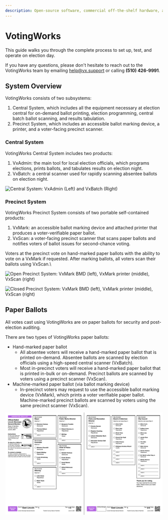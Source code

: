 ```yaml
---
description: Open-source software, commercial off-the-shelf hardware, and paper ballots.
---
```


# VotingWorks

This guide walks you through the complete process to set up, test, and operate on election day.

If you have any questions, please don't hesitate to reach out to the VotingWorks team by emailing [help@vx.support](mailto:help@vx.support) or calling **(510) 426-9991**.

## System Overview

VotingWorks consists of two subsystems:

1. Central System, which includes all the equipment necessary at election central for on-demand ballot printing, election programming, central batch ballot scanning, and results tabulation.
2. Precinct System, which includes an accessible ballot marking device, a printer, and a voter-facing precinct scanner.

### Central System

VotingWorks Central System includes two products:

1. VxAdmin: the main tool for local election officials, which programs elections, prints ballots, and tabulates results on election night.
2. VxBatch: a central scanner used for rapidly scanning absentee ballots on election night.

![Central System: VxAdmin (Left) and VxBatch (Right)](.gitbook/assets/602c64b8f6234e4b220a4df5\_vxpaper-p-1080.jpeg)

### Precinct System

VotingWorks Precinct System consists of two portable self-contained products:

1. VxMark: an accessible ballot marking device and attached printer that produces a voter-verifiable paper ballot.
2. VxScan: a voter-facing precinct scanner that scans paper ballots and notifies voters of ballot issues for second-chance voting.

Voters at the precinct vote on hand-marked paper ballots with the ability to vote on a VxMark if requested. After marking ballots, all voters scan their ballots using VxScan.\


![Open Precinct System: VxMark BMD (left), VxMark printer (middle), VxScan (right) ](.gitbook/assets/precinct\_open.jpg)

![Closed Precinct System: VxMark BMD (left), VxMark printer (middle), VxScan (right)](.gitbook/assets/precinct\_closed.jpg)

## Paper Ballots

All votes cast using VotingWorks are on paper ballots for security and post-election auditing.&#x20;

There are two types of VotingWorks paper ballots:

* Hand-marked paper ballot
  * All absentee voters will receive a hand-marked paper ballot that is printed on-demand. Absentee ballots are scanned by election officials using a high-speed central scanner (VxBatch).
  * Most in-precinct voters will receive a hand-marked paper ballot that is printed in-bulk or on-demand. Precinct ballots are scanned by voters using a precinct scanner (VxScan).&#x20;
* Machine-marked paper ballot (via ballot marking device)
  * In-precinct voters may request to use the accessible ballot marking device (VxMark), which prints a voter verifiable paper ballot. Machine-marked precinct ballots are scanned by voters using the same precinct scanner (VxScan).

![Sample Hand-Marked Paper Ballot](.gitbook/assets/sampleballot.png)
